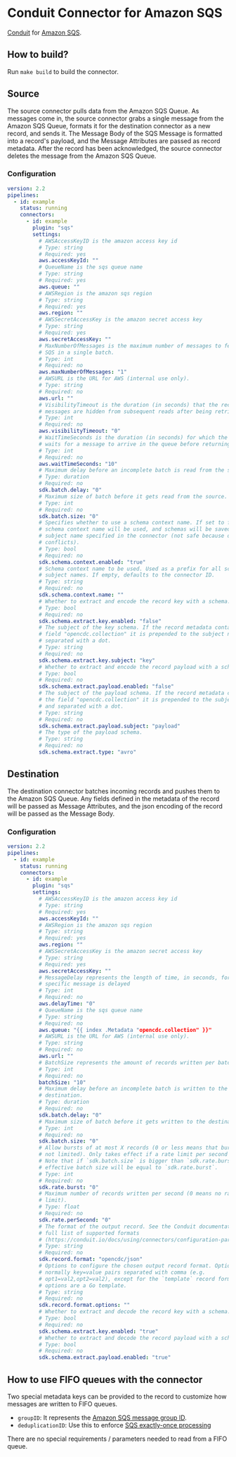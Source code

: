 # Conduit Connector for Amazon SQS

[Conduit](https://conduit.io) for [Amazon SQS](https://docs.aws.amazon.com/AWSSimpleQueueService/latest/SQSDeveloperGuide/welcome.html).

## How to build?

Run `make build` to build the connector.

## Source

The source connector pulls data from the Amazon SQS Queue. As messages come in,
the source connector grabs a single message from the Amazon SQS Queue, formats
it for the destination connector as a new record, and sends it. The Message Body
of the SQS Message is formatted into a record's payload, and the Message
Attributes are passed as record metadata. After the record has been
acknowledged, the source connector deletes the message from the Amazon SQS
Queue.

### Configuration

<!-- readmegen:source.parameters.yaml -->
```yaml
version: 2.2
pipelines:
  - id: example
    status: running
    connectors:
      - id: example
        plugin: "sqs"
        settings:
          # AWSAccessKeyID is the amazon access key id
          # Type: string
          # Required: yes
          aws.accessKeyId: ""
          # QueueName is the sqs queue name
          # Type: string
          # Required: yes
          aws.queue: ""
          # AWSRegion is the amazon sqs region
          # Type: string
          # Required: yes
          aws.region: ""
          # AWSSecretAccessKey is the amazon secret access key
          # Type: string
          # Required: yes
          aws.secretAccessKey: ""
          # MaxNumberOfMessages is the maximum number of messages to fetch from
          # SQS in a single batch.
          # Type: int
          # Required: no
          aws.maxNumberOfMessages: "1"
          # AWSURL is the URL for AWS (internal use only).
          # Type: string
          # Required: no
          aws.url: ""
          # VisibilityTimeout is the duration (in seconds) that the received
          # messages are hidden from subsequent reads after being retrieved.
          # Type: int
          # Required: no
          aws.visibilityTimeout: "0"
          # WaitTimeSeconds is the duration (in seconds) for which the call
          # waits for a message to arrive in the queue before returning.
          # Type: int
          # Required: no
          aws.waitTimeSeconds: "10"
          # Maximum delay before an incomplete batch is read from the source.
          # Type: duration
          # Required: no
          sdk.batch.delay: "0"
          # Maximum size of batch before it gets read from the source.
          # Type: int
          # Required: no
          sdk.batch.size: "0"
          # Specifies whether to use a schema context name. If set to false, no
          # schema context name will be used, and schemas will be saved with the
          # subject name specified in the connector (not safe because of name
          # conflicts).
          # Type: bool
          # Required: no
          sdk.schema.context.enabled: "true"
          # Schema context name to be used. Used as a prefix for all schema
          # subject names. If empty, defaults to the connector ID.
          # Type: string
          # Required: no
          sdk.schema.context.name: ""
          # Whether to extract and encode the record key with a schema.
          # Type: bool
          # Required: no
          sdk.schema.extract.key.enabled: "false"
          # The subject of the key schema. If the record metadata contains the
          # field "opencdc.collection" it is prepended to the subject name and
          # separated with a dot.
          # Type: string
          # Required: no
          sdk.schema.extract.key.subject: "key"
          # Whether to extract and encode the record payload with a schema.
          # Type: bool
          # Required: no
          sdk.schema.extract.payload.enabled: "false"
          # The subject of the payload schema. If the record metadata contains
          # the field "opencdc.collection" it is prepended to the subject name
          # and separated with a dot.
          # Type: string
          # Required: no
          sdk.schema.extract.payload.subject: "payload"
          # The type of the payload schema.
          # Type: string
          # Required: no
          sdk.schema.extract.type: "avro"
```
<!-- /readmegen:source.parameters.yaml -->

## Destination

The destination connector batches incoming records and pushes them to the Amazon
SQS Queue. Any fields defined in the metadata of the record will be passed as
Message Attributes, and the json encoding of the record will be passed as the
Message Body.

### Configuration

<!-- readmegen:destination.parameters.yaml -->
```yaml
version: 2.2
pipelines:
  - id: example
    status: running
    connectors:
      - id: example
        plugin: "sqs"
        settings:
          # AWSAccessKeyID is the amazon access key id
          # Type: string
          # Required: yes
          aws.accessKeyId: ""
          # AWSRegion is the amazon sqs region
          # Type: string
          # Required: yes
          aws.region: ""
          # AWSSecretAccessKey is the amazon secret access key
          # Type: string
          # Required: yes
          aws.secretAccessKey: ""
          # MessageDelay represents the length of time, in seconds, for which a
          # specific message is delayed
          # Type: int
          # Required: no
          aws.delayTime: "0"
          # QueueName is the sqs queue name
          # Type: string
          # Required: no
          aws.queue: "{{ index .Metadata "opencdc.collection" }}"
          # AWSURL is the URL for AWS (internal use only).
          # Type: string
          # Required: no
          aws.url: ""
          # BatchSize represents the amount of records written per batch
          # Type: int
          # Required: no
          batchSize: "10"
          # Maximum delay before an incomplete batch is written to the
          # destination.
          # Type: duration
          # Required: no
          sdk.batch.delay: "0"
          # Maximum size of batch before it gets written to the destination.
          # Type: int
          # Required: no
          sdk.batch.size: "0"
          # Allow bursts of at most X records (0 or less means that bursts are
          # not limited). Only takes effect if a rate limit per second is set.
          # Note that if `sdk.batch.size` is bigger than `sdk.rate.burst`, the
          # effective batch size will be equal to `sdk.rate.burst`.
          # Type: int
          # Required: no
          sdk.rate.burst: "0"
          # Maximum number of records written per second (0 means no rate
          # limit).
          # Type: float
          # Required: no
          sdk.rate.perSecond: "0"
          # The format of the output record. See the Conduit documentation for a
          # full list of supported formats
          # (https://conduit.io/docs/using/connectors/configuration-parameters/output-format).
          # Type: string
          # Required: no
          sdk.record.format: "opencdc/json"
          # Options to configure the chosen output record format. Options are
          # normally key=value pairs separated with comma (e.g.
          # opt1=val2,opt2=val2), except for the `template` record format, where
          # options are a Go template.
          # Type: string
          # Required: no
          sdk.record.format.options: ""
          # Whether to extract and decode the record key with a schema.
          # Type: bool
          # Required: no
          sdk.schema.extract.key.enabled: "true"
          # Whether to extract and decode the record payload with a schema.
          # Type: bool
          # Required: no
          sdk.schema.extract.payload.enabled: "true"
```
<!-- /readmegen:destination.parameters.yaml -->

## How to use FIFO queues with the connector

Two special metadata keys can be provided to the record to customize how messages are written to FIFO queues.

- `groupID`: It represents the [Amazon SQS message group ID](https://docs.aws.amazon.com/AWSSimpleQueueService/latest/SQSDeveloperGuide/using-messagegroupid-property.html).
- `deduplicationID`: Use this to enforce [SQS exactly-once processing](https://docs.aws.amazon.com/AWSSimpleQueueService/latest/SQSDeveloperGuide/FIFO-queues-exactly-once-processing.html)

There are no special requirements / parameters needed to read from a FIFO queue.
